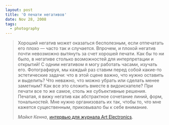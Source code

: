 ```yaml
---
layout: post
title: 'О печати негативов'
date: Nov 28, 2008
tags:
  - photography
---
```


> Хороший негатив может оказаться бесполезным, если отпечатать его плохо — часто так и случается. Впрочем, и плохой негатив почти невозможно вытянуть за счет хорошей печати. Как бы то ни было, в негативе столько возможностей для интерпретации и открытий! С одним негативом я могу работать часами, изучать его. Фотографируя, мы каждый раз ставим перед собой какие-то эстетические задачи: что в этой сцене важно, что нужно оставить и выделить? Что неважно, что можно убрать или сделать менее заметным? Как все это сложить вместе в видоискателе? При печати все то же самое, столь же субъективные решения. Печатая, я вижу негатив как абстрактное сочетание линий, форм, тональностей. Мне нужно организовать их так, чтобы то, что мне кажется существенным, приковывало бы к себе внимание.
> 
> *Майкл Кенна*, [интервью для журнала Art Electronics](http://hiero.ru/article.php?id=kenna).
